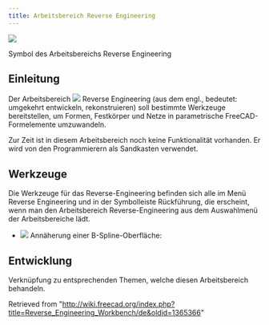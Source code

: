 ```yaml
---
title: Arbeitsbereich Reverse Engineering
---
```


![](/images/Workbench_Reverse_Engineering.svg)

Symbol des Arbeitsbereichs Reverse Engineering

## Einleitung

Der Arbeitsbereich ![](/images/Workbench_Reverse_Engineering.svg) Reverse Engineering (aus dem engl., bedeutet: umgekehrt entwickeln, rekonstruieren) soll bestimmte Werkzeuge bereitstellen, um Formen, Festkörper und Netze in parametrische FreeCAD-Formelemente umzuwandeln.

Zur Zeit ist in diesem Arbeitsbereich noch keine Funktionalität vorhanden. Er wird von den Programmierern als Sandkasten verwendet.

## Werkzeuge

Die Werkzeuge für das Reverse-Engineering befinden sich alle im Menü Reverse Engineering und in der Symbolleiste Rückführung, die erscheint, wenn man den Arbeitsbereich Reverse-Engineering aus dem Auswahlmenü der Arbeitsbereiche lädt.

- ![](/images/FitSurface.svg) Annäherung einer B-Spline-Oberfläche:

## Entwicklung

Verknüpfung zu entsprechenden Themen, welche diesen Arbeitsbereich behandeln.

Retrieved from "<http://wiki.freecad.org/index.php?title=Reverse_Engineering_Workbench/de&oldid=1365366>"
